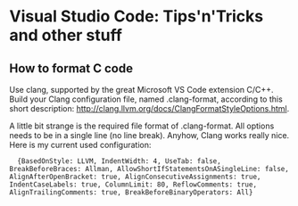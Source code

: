 # Visual Studio Code: Tips'n'Tricks and other stuff

## How to format C code

Use clang, supported by the great Microsoft VS Code extension C/C++. Build your Clang configuration file, named .clang-format, according to this short description: http://clang.llvm.org/docs/ClangFormatStyleOptions.html. 

A little bit strange is the required file format of .clang-format. 
All options needs to be in a single line (no line break). 
Anyhow, Clang works really nice. Here is my current used configuration:

      {BasedOnStyle: LLVM, IndentWidth: 4, UseTab: false, BreakBeforeBraces: Allman, AllowShortIfStatementsOnASingleLine: false, AlignAfterOpenBracket: true, AlignConsecutiveAssignments: true, IndentCaseLabels: true, ColumnLimit: 80, ReflowComments: true, AlignTrailingComments: true, BreakBeforeBinaryOperators: All}
